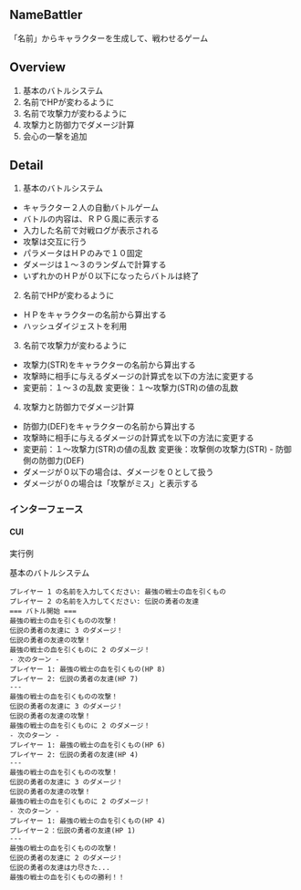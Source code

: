 ## NameBattler

「名前」からキャラクターを生成して、戦わせるゲーム

## Overview

1. 基本のバトルシステム
2. 名前でHPが変わるように
3. 名前で攻撃力が変わるように
4. 攻撃力と防御力でダメージ計算
5. 会心の一撃を追加

## Detail

1. 基本のバトルシステム

- キャラクター２人の自動バトルゲーム
- バトルの内容は、ＲＰＧ風に表示する
- 入力した名前で対戦ログが表示される
- 攻撃は交互に行う
- パラメータはＨＰのみで１０固定
- ダメージは１～３のランダムで計算する
- いずれかのＨＰが０以下になったらバトルは終了

2. 名前でHPが変わるように

- ＨＰをキャラクターの名前から算出する
- ハッシュダイジェストを利用

3. 名前で攻撃力が変わるように

- 攻撃力(STR)をキャラクターの名前から算出する
- 攻撃時に相手に与えるダメージの計算式を以下の方法に変更する
- 変更前：１～３の乱数 変更後：１～攻撃力(STR)の値の乱数

4. 攻撃力と防御力でダメージ計算

- 防御力(DEF)をキャラクターの名前から算出する
- 攻撃時に相手に与えるダメージの計算式を以下の方法に変更する
- 変更前：１～攻撃力(STR)の値の乱数 変更後：攻撃側の攻撃力(STR) - 防御側の防御力(DEF)
- ダメージが０以下の場合は、ダメージを０として扱う
- ダメージが０の場合は「攻撃がミス」と表示する

### インターフェース

#### CUI

実行例

基本のバトルシステム

``` console
プレイヤー 1 の名前を入力してください: 最強の戦士の血を引くもの
プレイヤー 2 の名前を入力してください: 伝説の勇者の友達
=== バトル開始 ===
最強の戦士の血を引くものの攻撃！
伝説の勇者の友達に 3 のダメージ！
伝説の勇者の友達の攻撃！
最強の戦士の血を引くものに 2 のダメージ！
- 次のターン -
プレイヤー 1: 最強の戦士の血を引くもの(HP 8)
プレイヤー 2: 伝説の勇者の友達(HP 7)
---
最強の戦士の血を引くものの攻撃！
伝説の勇者の友達に 3 のダメージ！
伝説の勇者の友達の攻撃！
最強の戦士の血を引くものに 2 のダメージ！
- 次のターン -
プレイヤー 1: 最強の戦士の血を引くもの(HP 6)
プレイヤー 2: 伝説の勇者の友達(HP 4)
---
最強の戦士の血を引くものの攻撃！
伝説の勇者の友達に 3 のダメージ！
伝説の勇者の友達の攻撃！
最強の戦士の血を引くものに 2 のダメージ！
- 次のターン -
プレイヤー 1: 最強の戦士の血を引くもの(HP 4)
プレイヤー２：伝説の勇者の友達(HP 1)
---
最強の戦士の血を引くものの攻撃！
伝説の勇者の友達に 2 のダメージ！
伝説の勇者の友達は力尽きた...
最強の戦士の血を引くものの勝利！！
```